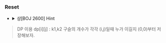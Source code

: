 ### Reset

* <details><summary>상[BOJ 2600] Hint</summary>

> DP 이용
> dp[i][j] : k1,k2 구슬의 개수가 각각 (i,j)일때 누가 이길지 (0,0)부터 저장해보자.

</details>